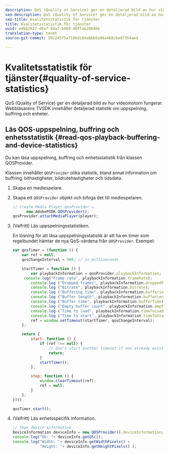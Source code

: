 ```yaml
---
description: QoS (Quality of Service) ger en detaljerad bild av hur videomotorn fungerar. Webbläsarens TVSDK innehåller detaljerad statistik om uppspelning, buffring och enheter.
seo-description: QoS (Quality of Service) ger en detaljerad bild av hur videomotorn fungerar. Webbläsarens TVSDK innehåller detaljerad statistik om uppspelning, buffring och enheter.
seo-title: Kvalitetsstatistik för tjänster
title: Kvalitetsstatistik för tjänster
uuid: e4bb2617-d8a7-4da7-b669-d6ffab2864bb
translation-type: tm+mt
source-git-commit: 592245f5a7186d18dabbb5a98a468cbed7354aed

---
```



# Kvalitetsstatistik för tjänster{#quality-of-service-statistics}

QoS (Quality of Service) ger en detaljerad bild av hur videomotorn fungerar. Webbläsarens TVSDK innehåller detaljerad statistik om uppspelning, buffring och enheter.

## Läs QOS-uppspelning, buffring och enhetsstatistik {#read-qos-playback-buffering-and-device-statistics}

Du kan läsa uppspelning, buffring och enhetsstatistik från klassen QOSProvider.

Klassen innehåller `QOSProvider` olika statistik, bland annat information om buffring, bithastigheter, bildrutehastigheter och tidsdata.

1. Skapa en mediespelare.
1. Skapa ett `QOSProvider` objekt och bifoga det till mediespelaren.

   ```js
   // Create Media Player.qosProvider =  
         new AdobePSDK.QOSProvider(); 
   qosProvider.attachMediaPlayer(player);
   ```

1. (Valfritt) Läs uppspelningsstatistiken.

   En lösning för att läsa uppspelningsstatistik är att ha en timer som regelbundet hämtar de nya QoS-värdena från `QOSProvider`. Exempel:

   ```js
   var qosTimer = (function () { 
       var ref = null, 
       qosChangeInterval = 500, // in milliseconds 
   
       startTimer = function () { 
           var playbackInformation = qosProvider.playbackInformation; 
        console.log("Frame rate", playbackInformation.frameRate); 
           console.log ("Dropped frames", playbackInformation.droppedFrameCount); 
           console.log ("Bitrate", playbackInformation.bitrate); 
           console.log ("Buffering time", playbackInformation.bufferingTime); 
           console.log ("Buffer length", playbackInformation.bufferLength); 
           console.log ("Buffer time", playbackInformation.bufferTime); 
           console.log ("Empty buffer count", playbackInformation.emptyBufferCount); 
           console.log ("Time to load", playbackInformation.timeToLoad); 
           console.log ("Time to start", playbackInformation.timeToStart); 
           ref = window.setTimeout(startTimer, qosChangeInterval); 
       }; 
   
       return { 
           start: function () { 
               if (ref !== null) { 
                   // don't start another timeout if one already exists. 
                   return; 
               } 
               startTimer(); 
           }, 
   
           stop: function () { 
               window.clearTimeout(ref); 
               ref = null; 
           } 
       };  
   })() 
   
   qosTimer.start(); 
   ```

1. (Valfritt) Läs enhetsspecifik information.

   ```js
   // Show device information 
   DeviceInformation deviceInfo = new QOSProvider().deviceInformation; 
   console.log("OS: "+ deviceInfo.getOS()); 
   console.log("Width: "+ deviceInfo.getWidthPixels() +  
               "Height: "+ deviceInfo.getHeightPixels() );
   ```
